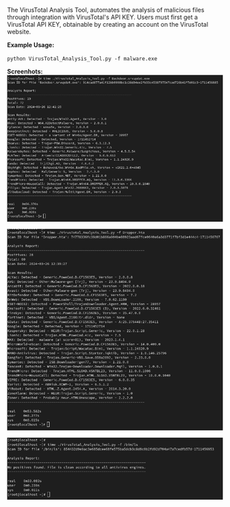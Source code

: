 The VirusTotal Analysis Tool, automates the analysis of malicious files through integration with VirusTotal's API KEY. Users must first get a VirusTotal API KEY, obtainable by creating an account on the VirusTotal website.

**Example Usage:**

`python VirusTotal_Analysis_Tool.py -f malware.exe`

**Screenhots:**
![Example1](https://github.com/andre-facina/VirusTotal-Analysis-Tool/blob/main/Example2.png?raw=true)


![Example2](https://github.com/andre-facina/VirusTotal-Analysis-Tool/blob/main/Example1.png?raw=true)


![Example3](https://github.com/andre-facina/VirusTotal-Analysis-Tool/blob/main/Example3.png?raw=true)
